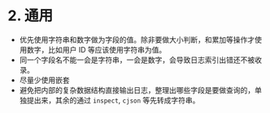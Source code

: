 # 2. 通用

- 优先使用字符串和数字做为字段的值。除非要做大小判断，和累加等操作才使用数字，比如用户 ID 等应该使用字符串为值。
- 同一个字段名不能一会是字符串，一会是数字，会导致日志索引出错还不被收录。
- 尽量少使用嵌套
- 避免把内部的复杂数据结构直接输出日志，整理出哪些字段是要做查询的，单独提出来，其余的通过 `inspect`, `cjson` 等先转成字符串。
